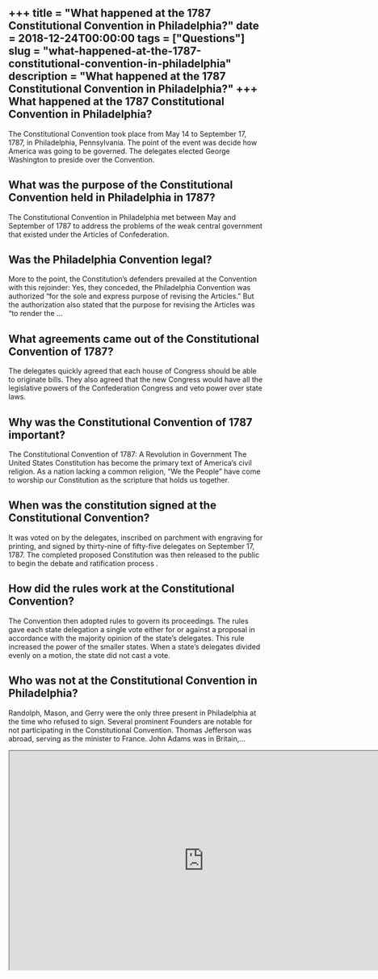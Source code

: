 +++
title = "What happened at the 1787 Constitutional Convention in Philadelphia?"
date = 2018-12-24T00:00:00
tags = ["Questions"]
slug = "what-happened-at-the-1787-constitutional-convention-in-philadelphia"
description = "What happened at the 1787 Constitutional Convention in Philadelphia?"
+++
What happened at the 1787 Constitutional Convention in Philadelphia?
--------------------------------------------------------------------

The Constitutional Convention took place from May 14 to September 17, 1787, in Philadelphia, Pennsylvania. The point of the event was decide how America was going to be governed. The delegates elected George Washington to preside over the Convention.

What was the purpose of the Constitutional Convention held in Philadelphia in 1787?
-----------------------------------------------------------------------------------

The Constitutional Convention in Philadelphia met between May and September of 1787 to address the problems of the weak central government that existed under the Articles of Confederation.

Was the Philadelphia Convention legal?
--------------------------------------

More to the point, the Constitution’s defenders prevailed at the Convention with this rejoinder: Yes, they conceded, the Philadelphia Convention was authorized “for the sole and express purpose of revising the Articles.” But the authorization also stated that the purpose for revising the Articles was “to render the …

What agreements came out of the Constitutional Convention of 1787?
------------------------------------------------------------------

The delegates quickly agreed that each house of Congress should be able to originate bills. They also agreed that the new Congress would have all the legislative powers of the Confederation Congress and veto power over state laws.

Why was the Constitutional Convention of 1787 important?
--------------------------------------------------------

The Constitutional Convention of 1787: A Revolution in Government The United States Constitution has become the primary text of America’s civil religion. As a nation lacking a common religion, “We the People” have come to worship our Constitution as the scripture that holds us together.

When was the constitution signed at the Constitutional Convention?
------------------------------------------------------------------

It was voted on by the delegates, inscribed on parchment with engraving for printing, and signed by thirty-nine of fifty-five delegates on September 17, 1787. The completed proposed Constitution was then released to the public to begin the debate and ratification process .

How did the rules work at the Constitutional Convention?
--------------------------------------------------------

The Convention then adopted rules to govern its proceedings. The rules gave each state delegation a single vote either for or against a proposal in accordance with the majority opinion of the state’s delegates. This rule increased the power of the smaller states. When a state’s delegates divided evenly on a motion, the state did not cast a vote.

Who was not at the Constitutional Convention in Philadelphia?
-------------------------------------------------------------

Randolph, Mason, and Gerry were the only three present in Philadelphia at the time who refused to sign. Several prominent Founders are notable for not participating in the Constitutional Convention. Thomas Jefferson was abroad, serving as the minister to France. John Adams was in Britain,…

<iframe allow="accelerometer; autoplay; clipboard-write; encrypted-media; gyroscope; picture-in-picture" allowfullscreen="" class="__youtube_prefs__  epyt-is-override  no-lazyload" data-no-lazy="1" data-origheight="433" data-origwidth="770" data-skipgform_ajax_framebjll="" height="433" id="_ytid_40924" loading="lazy" src="https://www.youtube.com/embed/uihNc_tdGbk?enablejsapi=1&autoplay=0&cc_load_policy=0&cc_lang_pref=&iv_load_policy=1&loop=0&modestbranding=0&rel=1&fs=1&playsinline=0&autohide=2&theme=dark&color=red&controls=1&" title="YouTube player" width="770"></iframe>